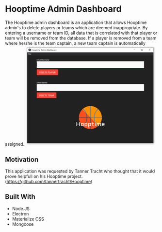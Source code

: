 # Hooptime Admin Dashboard
The Hooptime admin dashboard is an application that allows Hooptime admin's to delete players or teams which are deemed inappropriate. By entering a username or team ID, all data that is correlated with that player or team will be removed from the database. If a player is removed from a team where he/she is the team captain, a new team captain is automatically assigned.
<img src="images/DashboardPhoto.PNG" height="85%" width="85%">

## Motivation 
This application was requested by Tanner Tracht who thought that it would prove helpfull on his Hooptime project. (https://github.com/tannertracht/Hooptime)

## Built With
* Node.JS
* Electron
* Materialize CSS
* Mongoose

